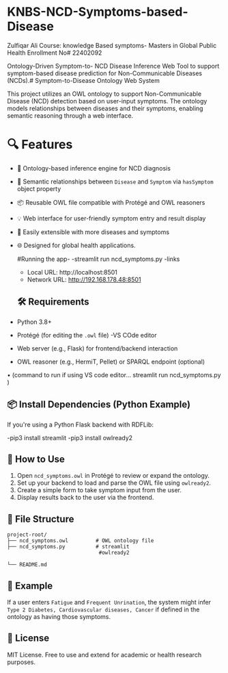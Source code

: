 # KNBS-NCD-Symptoms-based-Disease
Zulfiqar Ali
Course: knowledge Based symptoms- Masters in Global Public Health
Enrollment No#  22402092


Ontology-Driven Symptom-to- NCD Disease Inference Web Tool to support symptom-based disease prediction for Non-Communicable Diseases (NCDs).# Symptom-to-Disease Ontology Web System

This project utilizes an OWL ontology to support Non-Communicable Disease (NCD) detection based on user-input symptoms. The ontology models relationships between diseases and their symptoms, enabling semantic reasoning through a web interface.

# 🔍 Features

- 🧠 Ontology-based inference engine for NCD diagnosis
- 🔗 Semantic relationships between `Disease` and `Symptom` via `hasSymptom` object property
- 📦 Reusable OWL file compatible with Protégé and OWL reasoners
- 💡 Web interface for user-friendly symptom entry and result display
- 🔁 Easily extensible with more diseases and symptoms
- 🌐 Designed for global health applications.

  #Running the app-
  -streamlit run ncd_symptoms.py
  -links
     + Local URL: http://localhost:8501
     + Network URL: http://192.168.178.48:8501
  ## 🛠️ Requirements

- Python 3.8+
- Protégé (for editing the `.owl` file)
-VS COde editor
- Web server (e.g., Flask)  for frontend/backend interaction
- OWL reasoner (e.g., HermiT, Pellet) or SPARQL endpoint (optional)

•	(command to run if using VS code editor… streamlit run ncd_symptoms.py )

## 📦 Install Dependencies (Python Example)

If you're using a Python Flask backend with RDFLib:


-pip3 install streamlit
-pip3 install owlready2

## 🚀 How to Use

1. Open `ncd_symptoms.owl` in Protégé to review or expand the ontology.
2. Set up your backend to load and parse the OWL file using `owlready2`.
3. Create a simple form to take symptom input from the user.
4. Display results back to the user via the frontend.

## 📁 File Structure

```
project-root/
├── ncd_symptoms.owl         # OWL ontology file
├── ncd_symptoms.py          # streamlit
                              #owlready2

└── README.md
```

## 🧪 Example

If a user enters `Fatigue` and `Frequent Unrination`, the system might infer `Type 2 Diabetes, Cardiovascular diseases, Cancer` if defined in the ontology as having those symptoms.

## 📄 License

MIT License. Free to use and extend for academic or health research purposes.
